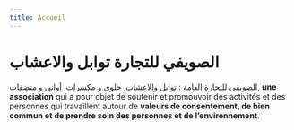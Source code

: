 ```yaml
---
title: Accueil
---
```

# الصويفي للتجارة توابل والاعشاب 

الصويفي للتجارة العامة : توابل والاعشاب, حلوى و مكسرات, أواني و منضفات,  **une association** qui a pour objet de soutenir et promouvoir des activités et des personnes qui travaillent autour de **valeurs de consentement, de bien commun et de prendre soin des personnes et de l’environnement**.